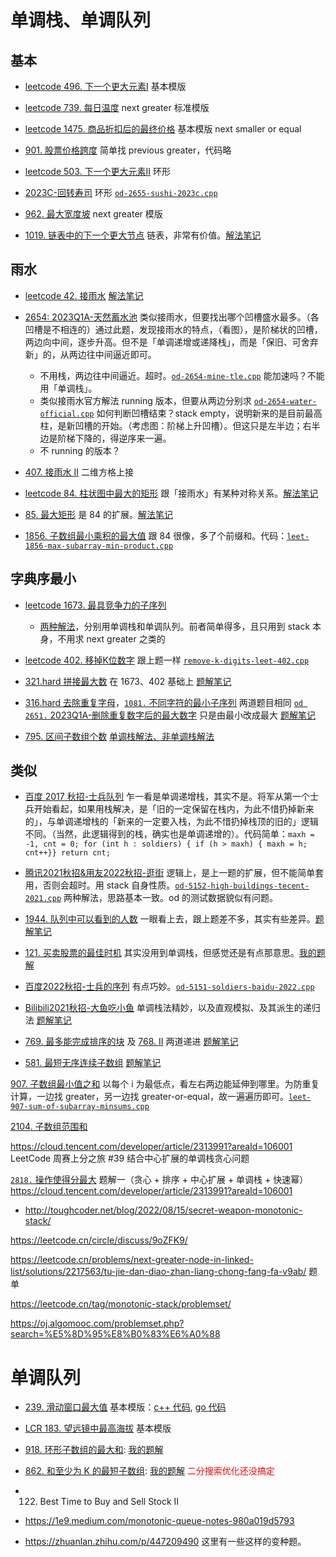 # 单调栈、单调队列

## 基本

- [leetcode 496. 下一个更大元素I](https://leetcode.cn/problems/next-greater-element-i/) 基本模版

- [leetcode 739. 每日温度](https://leetcode.cn/problems/daily-temperatures/) next greater 标准模版

- [leetcode 1475. 商品折扣后的最终价格](https://leetcode.cn/problems/final-prices-with-a-special-discount-in-a-shop/) 基本模版 next smaller or equal

- [901. 股票价格跨度](https://leetcode.cn/problems/online-stock-span/) 简单找 previous greater，代码略

- [leetcode 503. 下一个更大元素II](https://leetcode.cn/problems/next-greater-element-ii/) 环形

- [2023C-回转寿司](https://oj.algomooc.com/problem.php?id=2655) 环形 [`od-2655-sushi-2023c.cpp`](code/od-2655-sushi-2023c.cpp)

- [962. 最大宽度坡](https://leetcode.cn/problems/maximum-width-ramp/) next greater 模版

- [1019. 链表中的下一个更大节点](https://leetcode.cn/problems/next-greater-node-in-linked-list/) 链表，非常有价值。[解法笔记](leet-1019-链表中的下一个更大节点.md)

## 雨水

- [leetcode 42. 接雨水](https://leetcode.cn/problems/trapping-rain-water/) [解法笔记](leet-42-接雨水多种方法.md)

- [2654: 2023Q1A-天然蓄水池](https://oj.algomooc.com/problem.php?id=2654) 类似接雨水，但要找出哪个凹槽盛水最多。（各凹槽是不相连的）通过此题，发现接雨水的特点，（看图），是阶梯状的凹槽，两边向中间，逐步升高。但不是「单调递增或递降栈」，而是「保旧、可舍弃新」的，从两边往中间逼近即可。
  - 不用栈，两边往中间逼近。超时。[`od-2654-mine-tle.cpp`](code/od-2654-mine-tle.cpp) 能加速吗？不能用「单调栈」。
  - 类似接雨水官方解法 running 版本，但要从两边分别求 [`od-2654-water-official.cpp`](code/od-2654-water-official.cpp) 如何判断凹槽结束？stack empty，说明新来的是目前最高柱，是新凹槽的开始。（考虑图：阶梯上升凹槽）。但这只是左半边；右半边是阶梯下降的，得逆序来一遍。
  - 不 running 的版本？

- [407. 接雨水 II](https://leetcode.cn/problems/trapping-rain-water-ii/) 二维方格上接

- [leetcode 84. 柱状图中最大的矩形](https://leetcode.cn/problems/largest-rectangle-in-histogram/) 跟「接雨水」有某种对称关系。[解法笔记](leet-84-柱状图中最大矩形.md)

- [85. 最大矩形](https://leetcode.cn/problems/maximal-rectangle) 是 84 的扩展。[解法笔记](leet-85-最大矩形.md)

- [1856. 子数组最小乘积的最大值](https://leetcode.cn/problems/maximum-subarray-min-product/) 跟 84 很像，多了个前缀和。代码：[`leet-1856-max-subarray-min-product.cpp`](code/leet-1856-max-subarray-min-product.cpp)

## 字典序最小

- [leetcode 1673. 最具竞争力的子序列](https://leetcode.cn/problems/find-the-most-competitive-subsequence/)
  - [两种解法](leet-1673-竞争力子序列.md)，分别用单调栈和单调队列。前者简单得多，且只用到 stack 本身，不用求 next greater 之类的

- [leetcode 402. 移掉K位数字](https://leetcode.cn/problems/remove-k-digits/) 跟上题一样 [`remove-k-digits-leet-402.cpp`](code/remove-k-digits-leet-402.cpp)

- [321.hard 拼接最大数](https://leetcode.cn/problems/create-maximum-number/) 在 1673、402 基础上 [题解笔记](leet-321-拼接最大数.md)

- [316.hard 去除重复字母](https://leetcode.cn/problems/remove-duplicate-letters/)，[`1081.` 不同字符的最小子序列](https://leetcode.cn/problems/smallest-subsequence-of-distinct-characters) 两道题目相同 [`od 2651.` 2023Q1A-删除重复数字后的最大数字](https://oj.algomooc.com/problem.php?id=2651) 只是由最小改成最大 [题解笔记](leet-316-1081-od-2651-去除重复字母.md)

- [795. 区间子数组个数](https://leetcode.cn/problems/number-of-subarrays-with-bounded-maximum/) [单调栈解法、非单调栈解法](leet-795-区间子数组个数.md)

## 类似

- [百度 2017 秋招-士兵队列](https://oj.algomooc.com/problem.php?id=5150) 乍一看是单调递增栈，其实不是。将军从第一个士兵开始看起，如果用栈解决，是「旧的一定保留在栈内，为此不惜扔掉新来的」，与单调递增栈的「新来的一定要入栈，为此不惜扔掉栈顶的旧的」逻辑不同。（当然，此逻辑得到的栈，确实也是单调递增的）。代码简单：`maxh = -1, cnt = 0; for (int h : soldiers) { if (h > maxh) { maxh = h; cnt++}} return cnt;`

- [腾讯2021秋招&用友2022秋招-逛街](https://oj.algomooc.com/problem.php?id=5152) 逻辑上，是上一题的扩展，但不能简单套用，否则会超时。用 stack 自身性质。[`od-5152-high-buildings-tecent-2021.cpp`](code/od-5152-high-buildings-tecent-2021.cpp) 两种解法，思路基本一致。od 的测试数据貌似有问题。

- [1944. 队列中可以看到的人数](https://leetcode.cn/problems/number-of-visible-people-in-a-queue/) 一眼看上去，跟上题差不多，其实有些差异。[题解笔记](leet-1994-队列中可以看到的人数.md)

- [121. 买卖股票的最佳时机](https://leetcode.cn/problems/best-time-to-buy-and-sell-stock/) 其实没用到单调栈，但感觉还是有点那意思。[我的题解](买卖股票最佳时机-leet-121.md)



- [百度2022秋招-士兵的序列](https://oj.algomooc.com/problem.php?id=5151) 有点巧妙。[`od-5151-soldiers-baidu-2022.cpp`](code/od-5151-soldiers-baidu-2022.cpp)

- [Bilibili2021秋招-大鱼吃小鱼](https://oj.algomooc.com/problem.php?id=5153) 单调栈法精妙，以及直观模拟、及其派生的递归法 [题解笔记](od-5153-大鱼吃小鱼.md)

- [769. 最多能完成排序的块](https://leetcode.cn/problems/max-chunks-to-make-sorted/) 及 [768. II](https://leetcode.cn/problems/max-chunks-to-make-sorted-ii) 两道递进 [题解笔记](leet-769-768-最多能完成排序的块.md)

- [581. 最短无序连续子数组](https://leetcode.cn/problems/shortest-unsorted-continuous-subarray/) [题解笔记](leet-581-最短无序连续子数组.md)


[907. 子数组最小值之和](https://leetcode.cn/problems/sum-of-subarray-minimums/) 以每个 i 为最低点，看左右两边能延伸到哪里。为防重复计算，一边找 greater，另一边找 greater-or-equal，故一遍遍历即可。[`leet-907-sum-of-subarray-minsums.cpp`](code/leet-907-sum-of-subarray-minsums.cpp)

[2104. 子数组范围和](https://leetcode.cn/problems/sum-of-subarray-ranges/)

https://cloud.tencent.com/developer/article/2313991?areaId=106001 LeetCode 周赛上分之旅 #39 结合中心扩展的单调栈贪心问题

[`2818.` 操作使得分最大](https://leetcode.cn/problems/apply-operations-to-maximize-score/)
题解一（贪心 + 排序 + 中心扩展 + 单调栈 + 快速幂）
https://cloud.tencent.com/developer/article/2313991?areaId=106001


- http://toughcoder.net/blog/2022/08/15/secret-weapon-monotonic-stack/

https://leetcode.cn/circle/discuss/9oZFK9/

https://leetcode.cn/problems/next-greater-node-in-linked-list/solutions/2217563/tu-jie-dan-diao-zhan-liang-chong-fang-fa-v9ab/  题单

https://leetcode.cn/tag/monotonic-stack/problemset/

https://oj.algomooc.com/problemset.php?search=%E5%8D%95%E8%B0%83%E6%A0%88


# 单调队列

- [239. 滑动窗口最大值](https://leetcode.cn/problems/sliding-window-maximum/) 基本模版：[c++ 代码](code/sliding-window-max-leet-239.cpp), [go 代码](code/sliding-window-max-leet-239.go)
- [LCR 183. 望远镜中最高海拔](https://leetcode.cn/problems/hua-dong-chuang-kou-de-zui-da-zhi-lcof/) 基本模版
- [918. 环形子数组的最大和](https://leetcode.cn/problems/maximum-sum-circular-subarray/): [我的题解](单调队列-leet-918-环形子数组最大和.md)
- [862. 和至少为 K 的最短子数组](https://leetcode.cn/problems/shortest-subarray-with-sum-at-least-k/): [我的题解](单调队列-leet-862-和至少为K的最短子数组.md) <font color="red">二分搜索优化还没搞定</font>

- 122. Best Time to Buy and Sell Stock II


- https://1e9.medium.com/monotonic-queue-notes-980a019d5793
- https://zhuanlan.zhihu.com/p/447209490 这里有一些这样的变种题。


